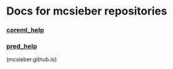# Docs for mcsieber repositories

 ### [coreml_help](https://mcsieber.github.io/coreml_help.html)
 ### [pred_help](https://mcsieber.github.io/pred_help.html)

 (mcsieber.github.io)